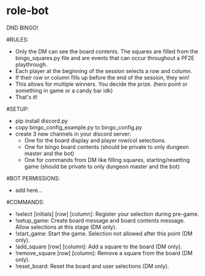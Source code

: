 # role-bot
DND BINGO!

#RULES:
- Only the DM can see the board contents. The squares are filled from the bingo_squares.py file and are events that can occur throughout a PF2E playthrough.
- Each player at the beginning of the session selects a row and column.
- If their row or column fills up before the end of the session, they win!
- This allows for multiple winners. You decide the prize. (hero point or something in game or a candy bar idk)
- That's it!

#SETUP:
- pip install discord.py
- copy bingo_config_example.py to bingo_config.py
- create 3 new channels in your discord server:
  - One for the board display and player row/col selections.
  - One for bingo board contents (should be private to only dungeon master and the bot)
  - One for commands from DM like filling squares, starting/resetting game (should be private to only dungeon master and the bot)

#BOT PERMISSIONS:
  - add here...
  
#COMMANDS:
- !select [initials] [row] [column]: Register your selection during pre-game.
- !setup_game: Create board message and board contents message. Allow selections at this stage (DM only).
- !start_game: Start the game. Selection not allowed after this point (DM only).
- !add_square [row] [column]: Add a square to the board (DM only).
- !remove_square [row] [column]: Remove a square from the board (DM only).
- !reset_board: Reset the board and user selections (DM only).
